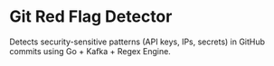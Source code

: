 # Git Red Flag Detector

Detects security-sensitive patterns (API keys, IPs, secrets) in GitHub commits using Go + Kafka + Regex Engine.
